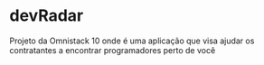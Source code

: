 # devRadar
Projeto da Omnistack 10 onde é uma aplicação que visa ajudar os contratantes a encontrar programadores perto de você
